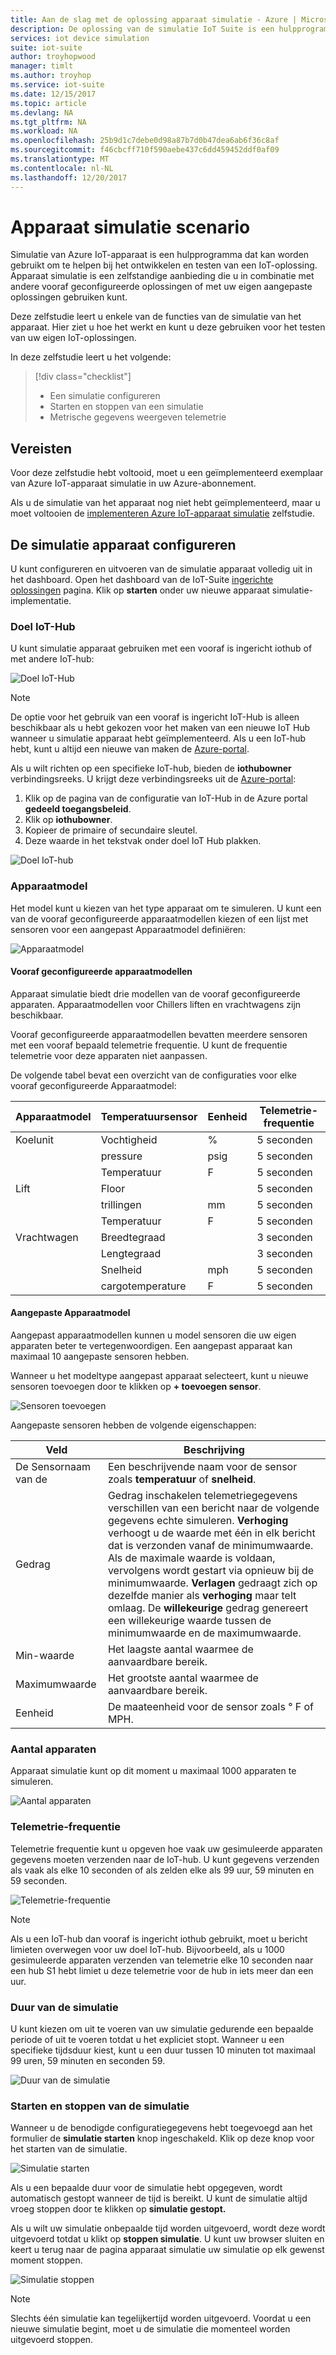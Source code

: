 ```yaml
---
title: Aan de slag met de oplossing apparaat simulatie - Azure | Microsoft Docs
description: De oplossing van de simulatie IoT Suite is een hulpprogramma dat kan worden gebruikt om te helpen bij het ontwikkelen en testen van een IoT-oplossing. De simulatie-service is een zelfstandige die kan worden gebruikt in combinatie met andere vooraf geconfigureerde oplossingen of gebruikt met uw eigen aangepaste oplossingen bieden.
services: iot device simulation
suite: iot-suite
author: troyhopwood
manager: timlt
ms.author: troyhop
ms.service: iot-suite
ms.date: 12/15/2017
ms.topic: article
ms.devlang: NA
ms.tgt_pltfrm: NA
ms.workload: NA
ms.openlocfilehash: 25b9d1c7debe0d98a87b7d0b47dea6ab6f36c8af
ms.sourcegitcommit: f46cbcff710f590aebe437c6dd459452ddf0af09
ms.translationtype: MT
ms.contentlocale: nl-NL
ms.lasthandoff: 12/20/2017
---
```

# <a name="device-simulation-walkthrough"></a>Apparaat simulatie scenario

Simulatie van Azure IoT-apparaat is een hulpprogramma dat kan worden gebruikt om te helpen bij het ontwikkelen en testen van een IoT-oplossing. Apparaat simulatie is een zelfstandige aanbieding die u in combinatie met andere vooraf geconfigureerde oplossingen of met uw eigen aangepaste oplossingen gebruiken kunt.

Deze zelfstudie leert u enkele van de functies van de simulatie van het apparaat. Hier ziet u hoe het werkt en kunt u deze gebruiken voor het testen van uw eigen IoT-oplossingen.

In deze zelfstudie leert u het volgende:

>[!div class="checklist"]
> * Een simulatie configureren
> * Starten en stoppen van een simulatie
> * Metrische gegevens weergeven telemetrie

## <a name="prerequisites"></a>Vereisten

Voor deze zelfstudie hebt voltooid, moet u een geïmplementeerd exemplaar van Azure IoT-apparaat simulatie in uw Azure-abonnement.

Als u de simulatie van het apparaat nog niet hebt geïmplementeerd, maar u moet voltooien de [implementeren Azure IoT-apparaat simulatie](iot-suite-device-simulation-explore.md) zelfstudie.

## <a name="configuring-device-simulation"></a>De simulatie apparaat configureren

U kunt configureren en uitvoeren van de simulatie apparaat volledig uit in het dashboard. Open het dashboard van de IoT-Suite [ingerichte oplossingen](https://www.azureiotsuite.com/) pagina. Klik op **starten** onder uw nieuwe apparaat simulatie-implementatie.

### <a name="target-iot-hub"></a>Doel IoT-Hub

U kunt simulatie apparaat gebruiken met een vooraf is ingericht iothub of met andere IoT-hub:

![Doel IoT-Hub](media/iot-suite-device-simulation-explore/targethub.png)

> [!NOTE]
> De optie voor het gebruik van een vooraf is ingericht IoT-Hub is alleen beschikbaar als u hebt gekozen voor het maken van een nieuwe IoT Hub wanneer u simulatie apparaat hebt geïmplementeerd. Als u een IoT-hub hebt, kunt u altijd een nieuwe van maken de [Azure-portal](https://portal.azure.com).

Als u wilt richten op een specifieke IoT-hub, bieden de **iothubowner** verbindingsreeks. U krijgt deze verbindingsreeks uit de [Azure-portal](https://portal.azure.com):

1. Klik op de pagina van de configuratie van IoT-Hub in de Azure portal **gedeeld toegangsbeleid**.
1. Klik op **iothubowner**.
1. Kopieer de primaire of secundaire sleutel.
1. Deze waarde in het tekstvak onder doel IoT Hub plakken.

![Doel IoT-hub](media/iot-suite-device-simulation-explore/connectionstring.png)

### <a name="device-model"></a>Apparaatmodel

Het model kunt u kiezen van het type apparaat om te simuleren. U kunt een van de vooraf geconfigureerde apparaatmodellen kiezen of een lijst met sensoren voor een aangepast Apparaatmodel definiëren:

![Apparaatmodel](media/iot-suite-device-simulation-explore/devicemodel.png)

#### <a name="pre-configured-device-models"></a>Vooraf geconfigureerde apparaatmodellen

Apparaat simulatie biedt drie modellen van de vooraf geconfigureerde apparaten. Apparaatmodellen voor Chillers liften en vrachtwagens zijn beschikbaar.

Vooraf geconfigureerde apparaatmodellen bevatten meerdere sensoren met een vooraf bepaald telemetrie frequentie. U kunt de frequentie telemetrie voor deze apparaten niet aanpassen.

De volgende tabel bevat een overzicht van de configuraties voor elke vooraf geconfigureerde Apparaatmodel:

| Apparaatmodel | Temperatuursensor | Eenheid | Telemetrie-frequentie
| -------------| ------ | -----| --------------------|
| Koelunit | Vochtigheid | % | 5 seconden |
| | pressure | psig | 5 seconden |
| | Temperatuur | F | 5 seconden |
| Lift | Floor | | 5 seconden |
| | trillingen | mm | 5 seconden |
| | Temperatuur | F | 5 seconden |
| Vrachtwagen | Breedtegraad | | 3 seconden |
| | Lengtegraad | | 3 seconden |
| | Snelheid | mph | 5 seconden |
| | cargotemperature | F | 5 seconden |

#### <a name="custom-device-model"></a>Aangepaste Apparaatmodel

Aangepast apparaatmodellen kunnen u model sensoren die uw eigen apparaten beter te vertegenwoordigen. Een aangepast apparaat kan maximaal 10 aangepaste sensoren hebben.

Wanneer u het modeltype aangepast apparaat selecteert, kunt u nieuwe sensoren toevoegen door te klikken op **+ toevoegen sensor**.

![Sensoren toevoegen](media/iot-suite-device-simulation-explore/customsensors.png)

Aangepaste sensoren hebben de volgende eigenschappen:

| Veld | Beschrijving |
| ----- | ----------- |
| De Sensornaam van de | Een beschrijvende naam voor de sensor zoals **temperatuur** of **snelheid**. |
| Gedrag | Gedrag inschakelen telemetriegegevens verschillen van een bericht naar de volgende gegevens echte simuleren. **Verhoging** verhoogt u de waarde met één in elk bericht dat is verzonden vanaf de minimumwaarde. Als de maximale waarde is voldaan, vervolgens wordt gestart via opnieuw bij de minimumwaarde. **Verlagen** gedraagt zich op dezelfde manier als **verhoging** maar telt omlaag. De **willekeurige** gedrag genereert een willekeurige waarde tussen de minimumwaarde en de maximumwaarde. |
| Min-waarde | Het laagste aantal waarmee de aanvaardbare bereik. |
| Maximumwaarde | Het grootste aantal waarmee de aanvaardbare bereik. |
| Eenheid | De maateenheid voor de sensor zoals ° F of MPH. |

### <a name="number-of-devices"></a>Aantal apparaten

Apparaat simulatie kunt op dit moment u maximaal 1000 apparaten te simuleren.

![Aantal apparaten](media/iot-suite-device-simulation-explore/numberofdevices.png)

### <a name="telemetry-frequency"></a>Telemetrie-frequentie

Telemetrie frequentie kunt u opgeven hoe vaak uw gesimuleerde apparaten gegevens moeten verzenden naar de IoT-hub. U kunt gegevens verzenden als vaak als elke 10 seconden of als zelden elke als 99 uur, 59 minuten en 59 seconden.

![Telemetrie-frequentie](media/iot-suite-device-simulation-explore/frequency.png)

> [!NOTE]
> Als u een IoT-hub dan vooraf is ingericht iothub gebruikt, moet u bericht limieten overwegen voor uw doel IoT-hub. Bijvoorbeeld, als u 1000 gesimuleerde apparaten verzenden van telemetrie elke 10 seconden naar een hub S1 hebt limiet u deze telemetrie voor de hub in iets meer dan een uur.

### <a name="simulation-duration"></a>Duur van de simulatie

U kunt kiezen om uit te voeren van uw simulatie gedurende een bepaalde periode of uit te voeren totdat u het expliciet stopt. Wanneer u een specifieke tijdsduur kiest, kunt u een duur tussen 10 minuten tot maximaal 99 uren, 59 minuten en seconden 59.

![Duur van de simulatie](media/iot-suite-device-simulation-explore/duration.png)

### <a name="start-and-stop-the-simulation"></a>Starten en stoppen van de simulatie

Wanneer u de benodigde configuratiegegevens hebt toegevoegd aan het formulier de **simulatie starten** knop ingeschakeld. Klik op deze knop voor het starten van de simulatie.

![Simulatie starten](media/iot-suite-device-simulation-explore/start.png)

Als u een bepaalde duur voor de simulatie hebt opgegeven, wordt automatisch gestopt wanneer de tijd is bereikt. U kunt de simulatie altijd vroeg stoppen door te klikken op **simulatie gestopt.**

Als u wilt uw simulatie onbepaalde tijd worden uitgevoerd, wordt deze wordt uitgevoerd totdat u klikt op **stoppen simulatie**. U kunt uw browser sluiten en keert u terug naar de pagina apparaat simulatie uw simulatie op elk gewenst moment stoppen.

![Simulatie stoppen](media/iot-suite-device-simulation-explore/stop.png)

> [!NOTE]
> Slechts één simulatie kan tegelijkertijd worden uitgevoerd. Voordat u een nieuwe simulatie begint, moet u de simulatie die momenteel worden uitgevoerd stoppen.
